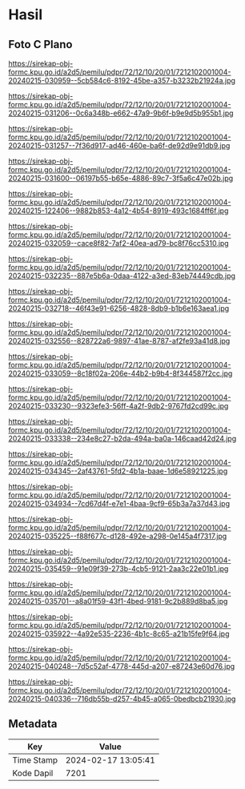 # Hasil

## Foto C Plano

https://sirekap-obj-formc.kpu.go.id/a2d5/pemilu/pdpr/72/12/10/20/01/7212102001004-20240215-030959--5cb584c6-8192-45be-a357-b3232b21924a.jpg

https://sirekap-obj-formc.kpu.go.id/a2d5/pemilu/pdpr/72/12/10/20/01/7212102001004-20240215-031206--0c6a348b-e662-47a9-9b6f-b9e9d5b955b1.jpg

https://sirekap-obj-formc.kpu.go.id/a2d5/pemilu/pdpr/72/12/10/20/01/7212102001004-20240215-031257--7f36d917-ad46-460e-ba6f-de92d9e91db9.jpg

https://sirekap-obj-formc.kpu.go.id/a2d5/pemilu/pdpr/72/12/10/20/01/7212102001004-20240215-031600--06197b55-b65e-4886-89c7-3f5a6c47e02b.jpg

https://sirekap-obj-formc.kpu.go.id/a2d5/pemilu/pdpr/72/12/10/20/01/7212102001004-20240215-122406--9882b853-4a12-4b54-8919-493c1684ff6f.jpg

https://sirekap-obj-formc.kpu.go.id/a2d5/pemilu/pdpr/72/12/10/20/01/7212102001004-20240215-032059--cace8f82-7af2-40ea-ad79-bc8f76cc5310.jpg

https://sirekap-obj-formc.kpu.go.id/a2d5/pemilu/pdpr/72/12/10/20/01/7212102001004-20240215-032235--887e5b6a-0daa-4122-a3ed-83eb74449cdb.jpg

https://sirekap-obj-formc.kpu.go.id/a2d5/pemilu/pdpr/72/12/10/20/01/7212102001004-20240215-032718--46f43e91-6256-4828-8db9-b1b6e163aea1.jpg

https://sirekap-obj-formc.kpu.go.id/a2d5/pemilu/pdpr/72/12/10/20/01/7212102001004-20240215-032556--828722a6-9897-41ae-8787-af2fe93a41d8.jpg

https://sirekap-obj-formc.kpu.go.id/a2d5/pemilu/pdpr/72/12/10/20/01/7212102001004-20240215-033059--8c18f02a-206e-44b2-b9b4-8f344587f2cc.jpg

https://sirekap-obj-formc.kpu.go.id/a2d5/pemilu/pdpr/72/12/10/20/01/7212102001004-20240215-033230--9323efe3-56ff-4a2f-9db2-9767fd2cd99c.jpg

https://sirekap-obj-formc.kpu.go.id/a2d5/pemilu/pdpr/72/12/10/20/01/7212102001004-20240215-033338--234e8c27-b2da-494a-ba0a-146caad42d24.jpg

https://sirekap-obj-formc.kpu.go.id/a2d5/pemilu/pdpr/72/12/10/20/01/7212102001004-20240215-034345--2af43761-5fd2-4b1a-baae-1d6e58921225.jpg

https://sirekap-obj-formc.kpu.go.id/a2d5/pemilu/pdpr/72/12/10/20/01/7212102001004-20240215-034934--7cd67d4f-e7e1-4baa-9cf9-65b3a7a37d43.jpg

https://sirekap-obj-formc.kpu.go.id/a2d5/pemilu/pdpr/72/12/10/20/01/7212102001004-20240215-035225--f88f677c-d128-492e-a298-0e145a4f7317.jpg

https://sirekap-obj-formc.kpu.go.id/a2d5/pemilu/pdpr/72/12/10/20/01/7212102001004-20240215-035459--91e09f39-273b-4cb5-9121-2aa3c22e01b1.jpg

https://sirekap-obj-formc.kpu.go.id/a2d5/pemilu/pdpr/72/12/10/20/01/7212102001004-20240215-035701--a8a01f59-43f1-4bed-9181-9c2b889d8ba5.jpg

https://sirekap-obj-formc.kpu.go.id/a2d5/pemilu/pdpr/72/12/10/20/01/7212102001004-20240215-035922--4a92e535-2236-4b1c-8c65-a21b15fe9f64.jpg

https://sirekap-obj-formc.kpu.go.id/a2d5/pemilu/pdpr/72/12/10/20/01/7212102001004-20240215-040248--7d5c52af-4778-445d-a207-e87243e60d76.jpg

https://sirekap-obj-formc.kpu.go.id/a2d5/pemilu/pdpr/72/12/10/20/01/7212102001004-20240215-040336--716db55b-d257-4b45-a065-0bedbcb21930.jpg


## Metadata

| Key        | Value               |
| ---------- | ------------------- |
| Time Stamp | 2024-02-17 13:05:41 |
| Kode Dapil | 7201                |




